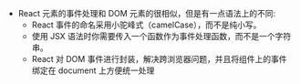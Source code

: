 - React 元素的事件处理和 DOM 元素的很相似，但是有一点语法上的不同:
  - React 事件的命名采用小驼峰式（camelCase），而不是纯小写。
  - 使用 JSX 语法时你需要传入一个函数作为事件处理函数，而不是一个字符串。
  - React 对 DOM 事件进行封装，解决跨浏览器问题，并且将组件上的事件绑定在 document 上方便统一处理
